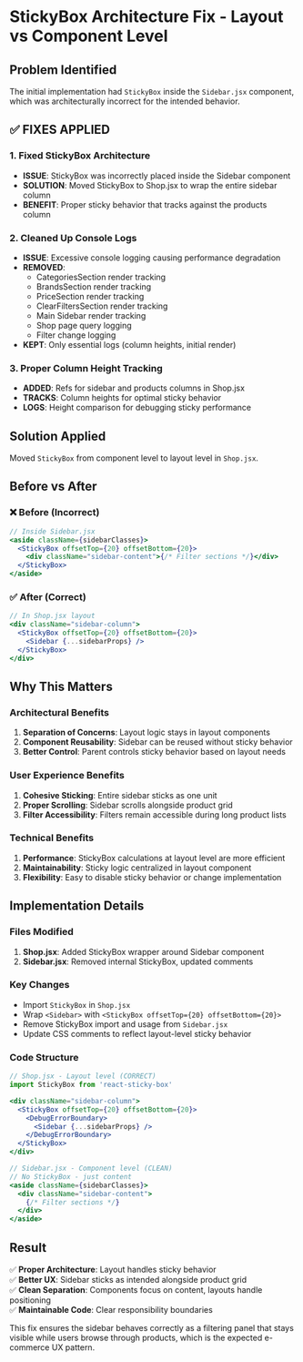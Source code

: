 # StickyBox Architecture Fix - Layout vs Component Level

## Problem Identified

The initial implementation had `StickyBox` inside the `Sidebar.jsx` component, which was architecturally incorrect for the intended behavior.

## ✅ FIXES APPLIED

### 1. **Fixed StickyBox Architecture**

- **ISSUE**: StickyBox was incorrectly placed inside the Sidebar component
- **SOLUTION**: Moved StickyBox to Shop.jsx to wrap the entire sidebar column
- **BENEFIT**: Proper sticky behavior that tracks against the products column

### 2. **Cleaned Up Console Logs**

- **ISSUE**: Excessive console logging causing performance degradation
- **REMOVED**:
  - CategoriesSection render tracking
  - BrandsSection render tracking
  - PriceSection render tracking
  - ClearFiltersSection render tracking
  - Main Sidebar render tracking
  - Shop page query logging
  - Filter change logging
- **KEPT**: Only essential logs (column heights, initial render)

### 3. **Proper Column Height Tracking**

- **ADDED**: Refs for sidebar and products columns in Shop.jsx
- **TRACKS**: Column heights for optimal sticky behavior
- **LOGS**: Height comparison for debugging sticky performance

## Solution Applied

Moved `StickyBox` from component level to layout level in `Shop.jsx`.

## Before vs After

### ❌ Before (Incorrect)

```jsx
// Inside Sidebar.jsx
<aside className={sidebarClasses}>
  <StickyBox offsetTop={20} offsetBottom={20}>
    <div className="sidebar-content">{/* Filter sections */}</div>
  </StickyBox>
</aside>
```

### ✅ After (Correct)

```jsx
// In Shop.jsx layout
<div className="sidebar-column">
  <StickyBox offsetTop={20} offsetBottom={20}>
    <Sidebar {...sidebarProps} />
  </StickyBox>
</div>
```

## Why This Matters

### Architectural Benefits

1. **Separation of Concerns**: Layout logic stays in layout components
2. **Component Reusability**: Sidebar can be reused without sticky behavior
3. **Better Control**: Parent controls sticky behavior based on layout needs

### User Experience Benefits

1. **Cohesive Sticking**: Entire sidebar sticks as one unit
2. **Proper Scrolling**: Sidebar scrolls alongside product grid
3. **Filter Accessibility**: Filters remain accessible during long product lists

### Technical Benefits

1. **Performance**: StickyBox calculations at layout level are more efficient
2. **Maintainability**: Sticky logic centralized in layout component
3. **Flexibility**: Easy to disable sticky behavior or change implementation

## Implementation Details

### Files Modified

1. **Shop.jsx**: Added StickyBox wrapper around Sidebar component
2. **Sidebar.jsx**: Removed internal StickyBox, updated comments

### Key Changes

- Import `StickyBox` in `Shop.jsx`
- Wrap `<Sidebar>` with `<StickyBox offsetTop={20} offsetBottom={20}>`
- Remove StickyBox import and usage from `Sidebar.jsx`
- Update CSS comments to reflect layout-level sticky behavior

### Code Structure

```jsx
// Shop.jsx - Layout level (CORRECT)
import StickyBox from 'react-sticky-box'

<div className="sidebar-column">
  <StickyBox offsetTop={20} offsetBottom={20}>
    <DebugErrorBoundary>
      <Sidebar {...sidebarProps} />
    </DebugErrorBoundary>
  </StickyBox>
</div>

// Sidebar.jsx - Component level (CLEAN)
// No StickyBox - just content
<aside className={sidebarClasses}>
  <div className="sidebar-content">
    {/* Filter sections */}
  </div>
</aside>
```

## Result

✅ **Proper Architecture**: Layout handles sticky behavior  
✅ **Better UX**: Sidebar sticks as intended alongside product grid  
✅ **Clean Separation**: Components focus on content, layouts handle positioning  
✅ **Maintainable Code**: Clear responsibility boundaries

This fix ensures the sidebar behaves correctly as a filtering panel that stays visible while users browse through products, which is the expected e-commerce UX pattern.
